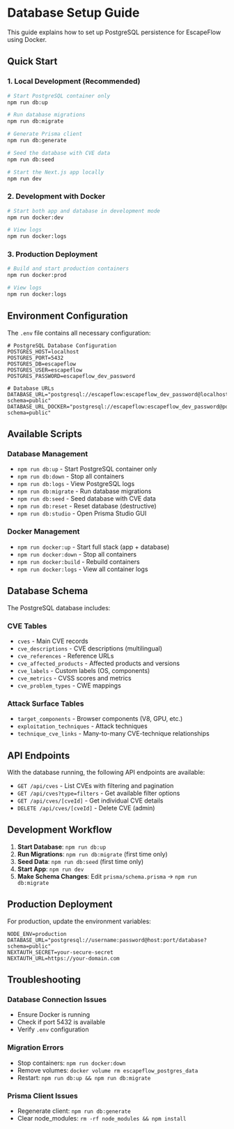 # Database Setup Guide

This guide explains how to set up PostgreSQL persistence for EscapeFlow using Docker.

## Quick Start

### 1. Local Development (Recommended)

```bash
# Start PostgreSQL container only
npm run db:up

# Run database migrations
npm run db:migrate

# Generate Prisma client
npm run db:generate

# Seed the database with CVE data
npm run db:seed

# Start the Next.js app locally
npm run dev
```

### 2. Development with Docker

```bash
# Start both app and database in development mode
npm run docker:dev

# View logs
npm run docker:logs
```

### 3. Production Deployment

```bash
# Build and start production containers
npm run docker:prod

# View logs
npm run docker:logs
```

## Environment Configuration

The `.env` file contains all necessary configuration:

```env
# PostgreSQL Database Configuration
POSTGRES_HOST=localhost
POSTGRES_PORT=5432
POSTGRES_DB=escapeflow
POSTGRES_USER=escapeflow
POSTGRES_PASSWORD=escapeflow_dev_password

# Database URLs
DATABASE_URL="postgresql://escapeflow:escapeflow_dev_password@localhost:5432/escapeflow?schema=public"
DATABASE_URL_DOCKER="postgresql://escapeflow:escapeflow_dev_password@postgres:5432/escapeflow?schema=public"
```

## Available Scripts

### Database Management
- `npm run db:up` - Start PostgreSQL container only
- `npm run db:down` - Stop all containers
- `npm run db:logs` - View PostgreSQL logs
- `npm run db:migrate` - Run database migrations
- `npm run db:seed` - Seed database with CVE data
- `npm run db:reset` - Reset database (destructive)
- `npm run db:studio` - Open Prisma Studio GUI

### Docker Management
- `npm run docker:up` - Start full stack (app + database)
- `npm run docker:down` - Stop all containers
- `npm run docker:build` - Rebuild containers
- `npm run docker:logs` - View all container logs

## Database Schema

The PostgreSQL database includes:

### CVE Tables
- `cves` - Main CVE records
- `cve_descriptions` - CVE descriptions (multilingual)
- `cve_references` - Reference URLs
- `cve_affected_products` - Affected products and versions
- `cve_labels` - Custom labels (OS, components)
- `cve_metrics` - CVSS scores and metrics
- `cve_problem_types` - CWE mappings

### Attack Surface Tables
- `target_components` - Browser components (V8, GPU, etc.)
- `exploitation_techniques` - Attack techniques
- `technique_cve_links` - Many-to-many CVE-technique relationships

## API Endpoints

With the database running, the following API endpoints are available:

- `GET /api/cves` - List CVEs with filtering and pagination
- `GET /api/cves?type=filters` - Get available filter options
- `GET /api/cves/[cveId]` - Get individual CVE details
- `DELETE /api/cves/[cveId]` - Delete CVE (admin)

## Development Workflow

1. **Start Database**: `npm run db:up`
2. **Run Migrations**: `npm run db:migrate` (first time only)
3. **Seed Data**: `npm run db:seed` (first time only)
4. **Start App**: `npm run dev`
5. **Make Schema Changes**: Edit `prisma/schema.prisma` → `npm run db:migrate`

## Production Deployment

For production, update the environment variables:

```env
NODE_ENV=production
DATABASE_URL="postgresql://username:password@host:port/database?schema=public"
NEXTAUTH_SECRET=your-secure-secret
NEXTAUTH_URL=https://your-domain.com
```

## Troubleshooting

### Database Connection Issues
- Ensure Docker is running
- Check if port 5432 is available
- Verify `.env` configuration

### Migration Errors
- Stop containers: `npm run docker:down`
- Remove volumes: `docker volume rm escapeflow_postgres_data`
- Restart: `npm run db:up && npm run db:migrate`

### Prisma Client Issues
- Regenerate client: `npm run db:generate`
- Clear node_modules: `rm -rf node_modules && npm install`